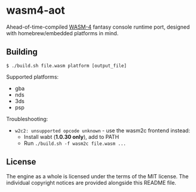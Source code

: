 # wasm4-aot

Ahead-of-time-compiled [WASM-4](https://wasm4.org/) fantasy console runtime port, designed with homebrew/embedded platforms in mind.

## Building

    $ ./build.sh file.wasm platform [output_file]

Supported platforms:

  * gba
  * nds
  * 3ds
  * psp

Troubleshooting:

  * `w2c2: unsupported opcode unknown` - use the wasm2c frontend instead:
    * Install wabt (**1.0.30 only**), add to PATH
    * Run `./build.sh -f wasm2c file.wasm ...`

## License

The engine as a whole is licensed under the terms of the MIT license. The individual copyright notices are provided alongside this README file.
